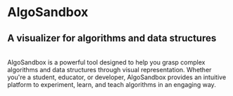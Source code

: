 # AlgoSandbox
## A visualizer for algorithms and data structures
<br>
AlgoSandbox is a powerful tool designed to help you grasp complex algorithms and data structures through visual representation. Whether you're a student, educator, or developer, AlgoSandbox provides an intuitive platform to experiment, learn, and teach algorithms in an engaging way.

